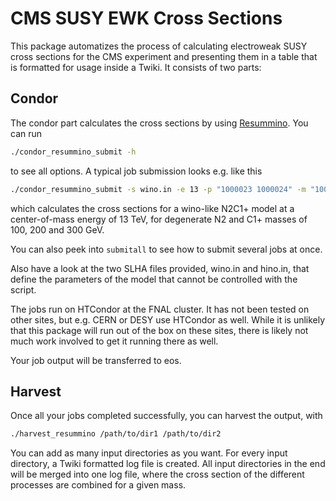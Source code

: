# CMS SUSY EWK Cross Sections

This package automatizes the process of calculating electroweak SUSY cross
sections for the CMS experiment and presenting them in a table that is formatted
for usage inside a Twiki. It consists of two parts:

## Condor

The condor part calculates the cross sections by using
[Resummino](https://www.resummino.org/). You can run
```bash
./condor_resummino_submit -h
```
to see all options. A typical job submission looks e.g. like this
```bash
./condor_resummino_submit -s wino.in -e 13 -p "1000023 1000024" -m "100 200 300"
```
which calculates the cross sections for a wino-like N2C1+ model at a
center-of-mass energy of 13 TeV, for degenerate N2 and C1+ masses of 100, 200
and 300 GeV.

You can also peek into `submitall` to see how to submit several jobs at once.

Also have a look at the two SLHA files provided, wino.in and hino.in, that
define the parameters of the model that cannot be controlled with the script.

The jobs run on HTCondor at the FNAL cluster. It has not been tested on other
sites, but e.g. CERN or DESY use HTCondor as well. While it is unlikely that
this package will run out of the box on these sites, there is likely not much
work involved to get it running there as well.

Your job output will be transferred to eos.

## Harvest

Once all your jobs completed successfully, you can harvest the output, with
```bash
./harvest_resummino /path/to/dir1 /path/to/dir2
```
You can add as many input directories as you want. For every input directory, a
Twiki formatted log file is created. All input directories in the end will be
merged into one log file, where the cross section of the different processes are
combined for a given mass.
